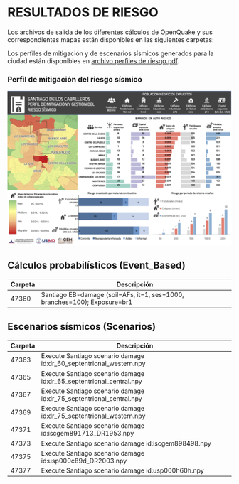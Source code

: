 # RESULTADOS DE RIESGO


Los archivos de salida de los diferentes cálculos de OpenQuake y sus correspondientes mapas están disponibles en las siguientes carpetas:

Los perfiles de mitigación y de escenarios sísmicos generados para la ciudad están disponibles en [archivo perfiles de riesgo.pdf](./perfiles_de_riesgo.pdf).

### Perfil de mitigación del riesgo sísmico
<p align="center">
  <img src="./perfil_mitigacion.png" alt="Perfiles de escenarios de riesgo" width="700">
</p>



## Cálculos probabilísticos (Event_Based)
| Carpeta | Descripción |
| ------- | ----------- |
|  47360  |  Santiago EB-damage (soil=AFs, it=1, ses=1000, branches=100); Exposure=br1|


## Escenarios sísmicos (Scenarios)
| Carpeta | Descripción |
| ------- | ----------- |
|  47363  | Execute Santiago scenario damage id:dr_60_septentrional_western.npy |
|  47365  | Execute Santiago scenario damage id:dr_65_septentrional_central.npy |
|  47367  | Execute Santiago scenario damage id:dr_75_septentrional_central.npy |
|  47369  | Execute Santiago scenario damage id:dr_75_septentrional_western.npy |
|  47371  | Execute Santiago scenario damage id:iscgem891713_DR1953.npy |
|  47373  | Execute Santiago scenario damage id:iscgem898498.npy |
|  47375  | Execute Santiago scenario damage id:usp000c89d_DR2003.npy |
|  47377  | Execute Santiago scenario damage id:usp000h60h.npy |
